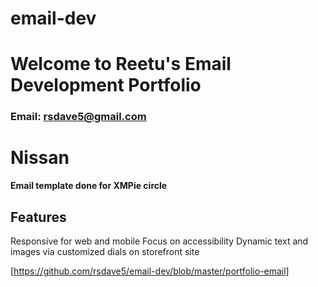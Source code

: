 # email-dev
# Welcome to Reetu's Email Development Portfolio
### Email: rsdave5@gmail.com

# **Nissan**
**Email template done for XMPie circle**

## Features
Responsive for web and mobile
Focus on accessibility
Dynamic text and images via customized dials on storefront site

[https://github.com/rsdave5/email-dev/blob/master/portfolio-email]
